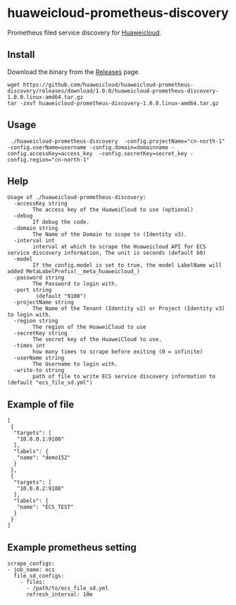 # huaweicloud-prometheus-discovery

Prometheus filed service discovery for [Huaweicloud](https://www.huaweicloud.com/).

## Install

Download the binary from the [Releases](https://github.com/huaweicloud/huaweicloud-prometheus-discovery/releases) page.

```
wget https://github.com/huaweicloud/huaweicloud-prometheus-discovery/releases/download/1.0.0/huaweicloud-prometheus-discovery-1.0.0.linux-amd64.tar.gz
tar -zxvf huaweicloud-prometheus-discovery-1.0.0.linux-amd64.tar.gz
```

## Usage
```
 ./huaweicloud-prometheus-discovery  -config.projectName="cn-north-1" -config.userName=username -config.domain=domainname -config.accessKey=access_key  -config.secretKey=secret_key -config.region="cn-north-1"
```

## Help
```
Usage of ./huaweicloud-prometheus-discovery:
  -accessKey string
        The access key of the HuaweiCloud to use (optional)
  -debug
        If debug the code.
  -domain string
        The Name of the Domain to scope to (Identity v3).
  -interval int
        interval at which to scrape the Huaweicloud API for ECS service discovery information, The unit is seconds (default 60)
  -model
        If the config.model is set to true, the model LabelName will added MetaLabelPrefix(__meta_huaweicloud_)
  -password string
        The Password to login with.
  -port string
         (default "9100")
  -projectName string
        The Name of the Tenant (Identity v2) or Project (Identity v3) to login with.
  -region string
        The region of the HuaweiCloud to use
  -secretKey string
        The secret key of the HuaweiCloud to use.
  -times int
        how many times to scrape before exiting (0 = infinite)
  -userName string
        The Username to login with.
  -write-to string
        path of file to write ECS service discovery information to (default "ecs_file_sd.yml")
```

## Example of file

```
[
 {
  "targets": [
   "10.0.0.1:9100"
  ],
  "labels": {
   "name": "demo152"
  }
 },
 {
  "targets": [
   "10.0.0.2:9100"
  ],
  "labels": {
   "name": "ECS_TEST"
  }
 }
]

```

## Example prometheus setting

```
scrape_configs:
- job_name: ecs
  file_sd_configs:
    - files:
      - /path/to/ecs_file_sd.yml
      refresh_interval: 10m
```
